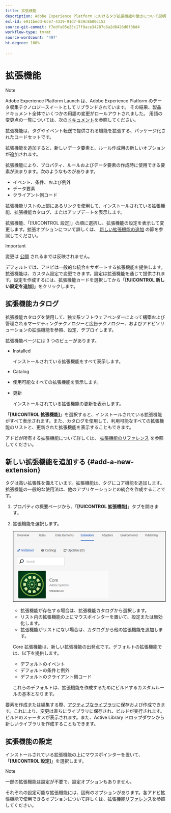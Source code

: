 ```yaml
---
title: 拡張機能
description: Adobe Experience Platform におけるタグ拡張機能の働きについて説明します。
exl-id: e911bedd-6c67-4339-91d7-839c8b00c153
source-git-commit: f7edfa05e25c17f9ace34287c8a2d8426d0f36d4
workflow-type: tm+mt
source-wordcount: '497'
ht-degree: 100%

---
```


# 拡張機能

>[!NOTE]
>
>Adobe Experience Platform Launch は、Adobe Experience Platform のデータ収集テクノロジースイートとしてリブランドされています。 その結果、製品ドキュメント全体でいくつかの用語の変更がロールアウトされました。 用語の変更点の一覧については、次の[ドキュメント](../../../term-updates.md)を参照してください。

拡張機能は、タグやイベント転送で提供される機能を拡張する、パッケージ化されたコードセットです。

拡張機能を追加すると、新しいデータ要素と、ルール作成用の新しいオプションが追加されます。

拡張機能により、プロパティ、ルールおよびデータ要素の作成時に使用できる要素が決まります。次のようなものがあります。

* イベント、条件、および例外
* データ要素
* クライアント側コード

拡張機能リストの上部にあるリンクを使用して、インストールされている拡張機能、拡張機能カタログ、またはアップデートを表示します。

拡張機能、「[!UICONTROL 設定]」の順に選択し、拡張機能の設定を表示して変更します。拡張オプションについて詳しくは、 [新しい拡張機能の追加](#add-a-new-extension) の節を参照してください。

>[!IMPORTANT]
>
> 変更は [公開](../../publishing/overview.md) されるまでは反映されません。

デフォルトでは、アドビは一般的な統合をサポートする拡張機能を提供します。拡張機能は、カスタム設定で変更できます。設定は拡張機能を通じて提供されます。設定を作成するには、拡張機能カードを選択してから「**[!UICONTROL 新しい設定を追加]**」をクリックします。

## 拡張機能カタログ

拡張機能カタログを使用して、独立系ソフトウェアベンダーによって構築および管理されるマーケティングテクノロジーと広告テクノロジー、およびアドビソリューションの拡張機能を参照、設定、デプロイします。

拡張機能ページには 3 つのビューがあります。

* Installed

   インストールされている拡張機能をすべて表示します。

* Catalog
* 使用可能なすべての拡張機能を表示します。
* 更新

   インストールされている拡張機能の更新を表示します。

「**[!UICONTROL 拡張機能]**」を選択すると、インストールされている拡張機能がすべて表示されます。また、カタログを使用して、利用可能なすべての拡張機能のリストと、更新された拡張機能を表示することもできます。

アドビが所有する拡張機能について詳しくは、 [拡張機能のリファレンス](../../../extensions/web/overview.md) を参照してください。

## 新しい拡張機能を追加する {#add-a-new-extension}

タグは高い拡張性を備えています。拡張機能は、タグにコア機能を追加します。拡張機能の一般的な使用法は、他のアプリケーションとの統合を作成することです。

1. プロパティの概要ページから、「**[!UICONTROL 拡張機能]**」タブを開きます。
1. 拡張機能を選択します。

   ![Core 拡張機能](../../../images/extensions.png)

   * 拡張機能が存在する場合は、拡張機能カタログから選択します。
   * リスト内の拡張機能の上にマウスポインターを置いて、設定または無効化します。
   * 拡張機能がリストにない場合は、カタログから他の拡張機能を追加します。

   Core 拡張機能は、新しい拡張機能の出発点です。デフォルトの拡張機能では、以下を提供します。

   * デフォルトのイベント
   * デフォルトの条件と例外
   * デフォルトのクライアント側コード

   これらのデフォルトは、拡張機能を作成するためにビルドするカスタムルールの基本となります。

要素を作成または編集する際、[アクティブなライブラリ](../../publishing/libraries.md#active-library)に保存および作成できます。これにより、変更は直ちにライブラリに保存され、ビルドが実行されます。ビルドのステータスが表示されます。また、Active Library ドロップダウンから新しいライブラリを作成することもできます。

## 拡張機能の設定

インストールされている拡張機能の上にマウスポインターを置いて、「**[!UICONTROL 設定]**」を選択します。

>[!NOTE]
>
> 一部の拡張機能は設定が不要で、設定オプションもありません。

それぞれの設定可能な拡張機能には、固有のオプションがあります。各アドビ拡張機能で使用できるオプションについて詳しくは、[拡張機能リファレンス](../../../extensions/web/overview.md)を参照してください。
